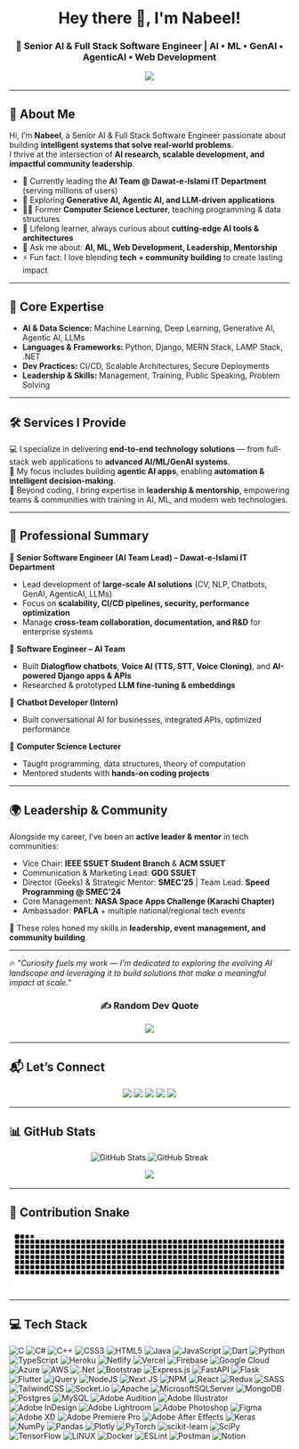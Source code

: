 <!-- Banner / Intro -->
<h1 align="center">Hey there 👋, I'm Nabeel!</h1>
<h3 align="center">🚀 Senior AI & Full Stack Software Engineer | AI • ML • GenAI • AgenticAI • Web Development</h3>

<p align="center">
  <img src="[https://media.giphy.com/media/26AHONQ79FdWZhAI0/giphy.gif](https://media.licdn.com/dms/image/v2/D4E16AQGvfOuKEfX8YA/profile-displaybackgroundimage-shrink_350_1400/profile-displaybackgroundimage-shrink_350_1400/0/1734679369533?e=1758758400&v=beta&t=zXpXnVg3TaOpRDZvNPcEEl7_jNrOzdIUT8X3PUWQ7Xg)" width="300px">
</p>

---

## 💫 About Me  

Hi, I’m **Nabeel**, a Senior AI & Full Stack Software Engineer passionate about building **intelligent systems that solve real-world problems**.  
I thrive at the intersection of **AI research, scalable development, and impactful community leadership**.  

- 🔭 Currently leading the **AI Team @ Dawat-e-Islami IT Department** (serving millions of users)  
- 🧠 Exploring **Generative AI, Agentic AI, and LLM-driven applications**  
- 👨‍🏫 Former **Computer Science Lecturer**, teaching programming & data structures  
- 🌱 Lifelong learner, always curious about **cutting-edge AI tools & architectures**  
- 💬 Ask me about: **AI, ML, Web Development, Leadership, Mentorship**  
- ⚡ Fun fact: I love blending **tech + community building** to create lasting impact  

---

## 🔹 Core Expertise  

- **AI & Data Science:** Machine Learning, Deep Learning, Generative AI, Agentic AI, LLMs  
- **Languages & Frameworks:** Python, Django, MERN Stack, LAMP Stack, .NET  
- **Dev Practices:** CI/CD, Scalable Architectures, Secure Deployments  
- **Leadership & Skills:** Management, Training, Public Speaking, Problem Solving  

---

## 🛠️ Services I Provide  

💻 I specialize in delivering **end-to-end technology solutions** — from full-stack web applications to **advanced AI/ML/GenAI systems**.  
🤖 My focus includes building **agentic AI apps**, enabling **automation & intelligent decision-making**.  
👥 Beyond coding, I bring expertise in **leadership & mentorship**, empowering teams & communities with training in AI, ML, and modern web technologies.  

---

## 💼 Professional Summary  

🔹 **Senior Software Engineer (AI Team Lead) – Dawat-e-Islami IT Department**  
- Lead development of **large-scale AI solutions** (CV, NLP, Chatbots, GenAI, AgenticAI, LLMs)  
- Focus on **scalability, CI/CD pipelines, security, performance optimization**  
- Manage **cross-team collaboration, documentation, and R&D** for enterprise systems  

🔹 **Software Engineer – AI Team**  
- Built **Dialogflow chatbots**, **Voice AI (TTS, STT, Voice Cloning)**, and **AI-powered Django apps & APIs**  
- Researched & prototyped **LLM fine-tuning & embeddings**  

🔹 **Chatbot Developer (Intern)**  
- Built conversational AI for businesses, integrated APIs, optimized performance  

🔹 **Computer Science Lecturer**  
- Taught programming, data structures, theory of computation  
- Mentored students with **hands-on coding projects**  

---

## 🌍 Leadership & Community  

Alongside my career, I’ve been an **active leader & mentor** in tech communities:  

- Vice Chair: **IEEE SSUET Student Branch** & **ACM SSUET**  
- Communication & Marketing Lead: **GDG SSUET**  
- Director (Geeks) & Strategic Mentor: **SMEC’25** | Team Lead: **Speed Programming @ SMEC’24**  
- Core Management: **NASA Space Apps Challenge (Karachi Chapter)**  
- Ambassador: **PAFLA** + multiple national/regional tech events  

🎯 These roles honed my skills in **leadership, event management, and community building**.  

---

🔥 *"Curiosity fuels my work — I’m dedicated to exploring the evolving AI landscape and leveraging it to build solutions that make a meaningful impact at scale."*  

<div align='center'>
	<h3> ✍️ Random Dev Quote </h3>
	<img src='https://quotes-github-readme.vercel.app/api?type=horizontal&theme=algolia' />
</div>

---

## 📬 Let’s Connect  

<p align="center">
  <a href="mailto:your-email@gmail.com"><img src="https://img.shields.io/badge/Email-D14836?style=for-the-badge&logo=gmail&logoColor=white"></a>
  <a href="https://wa.me/yourwhatsapplink"><img src="https://img.shields.io/badge/WhatsApp-25D366?style=for-the-badge&logo=whatsapp&logoColor=white"></a>
  <a href="https://linkedin.com/in/yourlinkedin"><img src="https://img.shields.io/badge/LinkedIn-0077B5?style=for-the-badge&logo=linkedin&logoColor=white"></a>
  <a href="https://github.com/NabeelSohail-30"><img src="https://img.shields.io/badge/GitHub-100000?style=for-the-badge&logo=github&logoColor=white"></a>
  <a href="https://linktr.ee/yourlinktree"><img src="https://img.shields.io/badge/Linktree-39E09B?style=for-the-badge&logo=linktree&logoColor=white"></a>
</p>

---

## 📊 GitHub Stats  

<p align="center">
  <img src="https://github-readme-stats.vercel.app/api?username=NabeelSohail-30&show_icons=true&theme=radical" alt="GitHub Stats" height="160" />
  <img src="https://github-readme-streak-stats.herokuapp.com/?user=NabeelSohail-30&theme=radical" alt="GitHub Streak" height="160" />
</p>

<p align="center">
  <img src="https://github-readme-stats.vercel.app/api/top-langs/?username=NabeelSohail-30&layout=compact&theme=radical" height="160"/>
</p>

---

## 🐍 Contribution Snake  

<p align="center">
  <img src="https://github.com/Platane/snk/raw/output/github-contribution-grid-snake.svg" alt="snake animation" />
</p>

---

## 💻 Tech Stack
![C](https://img.shields.io/badge/c-%2300599C.svg?style=for-the-badge&logo=c&logoColor=white) ![C#](https://img.shields.io/badge/c%23-%23239120.svg?style=for-the-badge&logo=c-sharp&logoColor=white) ![C++](https://img.shields.io/badge/c++-%2300599C.svg?style=for-the-badge&logo=c%2B%2B&logoColor=white) ![CSS3](https://img.shields.io/badge/css3-%231572B6.svg?style=for-the-badge&logo=css3&logoColor=white) ![HTML5](https://img.shields.io/badge/html5-%23E34F26.svg?style=for-the-badge&logo=html5&logoColor=white) ![Java](https://img.shields.io/badge/java-%23ED8B00.svg?style=for-the-badge&logo=java&logoColor=white) ![JavaScript](https://img.shields.io/badge/javascript-%23323330.svg?style=for-the-badge&logo=javascript&logoColor=%23F7DF1E) ![Dart](https://img.shields.io/badge/dart-%230175C2.svg?style=for-the-badge&logo=dart&logoColor=white) ![Python](https://img.shields.io/badge/python-3670A0?style=for-the-badge&logo=python&logoColor=ffdd54) ![TypeScript](https://img.shields.io/badge/typescript-%23007ACC.svg?style=for-the-badge&logo=typescript&logoColor=white) ![Heroku](https://img.shields.io/badge/heroku-%23430098.svg?style=for-the-badge&logo=heroku&logoColor=white) ![Netlify](https://img.shields.io/badge/netlify-%23000000.svg?style=for-the-badge&logo=netlify&logoColor=#00C7B7) ![Vercel](https://img.shields.io/badge/vercel-%23000000.svg?style=for-the-badge&logo=vercel&logoColor=white) ![Firebase](https://img.shields.io/badge/firebase-%23039BE5.svg?style=for-the-badge&logo=firebase) ![Google Cloud](https://img.shields.io/badge/Google%20Cloud-%234285F4.svg?style=for-the-badge&logo=google-cloud&logoColor=white) ![Azure](https://img.shields.io/badge/azure-%230072C6.svg?style=for-the-badge&logo=azure-devops&logoColor=white) ![AWS](https://img.shields.io/badge/AWS-%23FF9900.svg?style=for-the-badge&logo=amazon-aws&logoColor=white) ![.Net](https://img.shields.io/badge/.NET-5C2D91?style=for-the-badge&logo=.net&logoColor=white) ![Bootstrap](https://img.shields.io/badge/bootstrap-%23563D7C.svg?style=for-the-badge&logo=bootstrap&logoColor=white) ![Express.js](https://img.shields.io/badge/express.js-%23404d59.svg?style=for-the-badge&logo=express&logoColor=%2361DAFB) ![FastAPI](https://img.shields.io/badge/FastAPI-005571?style=for-the-badge&logo=fastapi) ![Flask](https://img.shields.io/badge/flask-%23000.svg?style=for-the-badge&logo=flask&logoColor=white) ![Flutter](https://img.shields.io/badge/Flutter-%2302569B.svg?style=for-the-badge&logo=Flutter&logoColor=white) ![jQuery](https://img.shields.io/badge/jquery-%230769AD.svg?style=for-the-badge&logo=jquery&logoColor=white) ![NodeJS](https://img.shields.io/badge/node.js-6DA55F?style=for-the-badge&logo=node.js&logoColor=white) ![Next JS](https://img.shields.io/badge/Next-black?style=for-the-badge&logo=next.js&logoColor=white) ![NPM](https://img.shields.io/badge/NPM-%23000000.svg?style=for-the-badge&logo=npm&logoColor=white) ![React](https://img.shields.io/badge/react-%2320232a.svg?style=for-the-badge&logo=react&logoColor=%2361DAFB) ![Redux](https://img.shields.io/badge/redux-%23593d88.svg?style=for-the-badge&logo=redux&logoColor=white) ![SASS](https://img.shields.io/badge/SASS-hotpink.svg?style=for-the-badge&logo=SASS&logoColor=white) ![TailwindCSS](https://img.shields.io/badge/tailwindcss-%2338B2AC.svg?style=for-the-badge&logo=tailwind-css&logoColor=white) ![Socket.io](https://img.shields.io/badge/Socket.io-black?style=for-the-badge&logo=socket.io&badgeColor=010101) ![Apache](https://img.shields.io/badge/apache-%23D42029.svg?style=for-the-badge&logo=apache&logoColor=white) ![MicrosoftSQLServer](https://img.shields.io/badge/Microsoft%20SQL%20Sever-CC2927?style=for-the-badge&logo=microsoft%20sql%20server&logoColor=white) ![MongoDB](https://img.shields.io/badge/MongoDB-%234ea94b.svg?style=for-the-badge&logo=mongodb&logoColor=white) ![Postgres](https://img.shields.io/badge/postgres-%23316192.svg?style=for-the-badge&logo=postgresql&logoColor=white) ![MySQL](https://img.shields.io/badge/mysql-%2300f.svg?style=for-the-badge&logo=mysql&logoColor=white) ![Adobe Audition](https://img.shields.io/badge/Adobe%20Audition-9999FF.svg?style=for-the-badge&logo=Adobe%20Audition&logoColor=white) ![Adobe Illustrator](https://img.shields.io/badge/adobeillustrator-%23FF9A00.svg?style=for-the-badge&logo=adobeillustrator&logoColor=white) ![Adobe InDesign](https://img.shields.io/badge/Adobe%20InDesign-49021F?style=for-the-badge&logo=adobeindesign&logoColor=white) ![Adobe Lightroom](https://img.shields.io/badge/Adobe%20Lightroom-31A8FF.svg?style=for-the-badge&logo=Adobe%20Lightroom&logoColor=white) ![Adobe Photoshop](https://img.shields.io/badge/adobephotoshop-%2331A8FF.svg?style=for-the-badge&logo=adobephotoshop&logoColor=white) 	![Figma](https://img.shields.io/badge/figma-%23F24E1E.svg?style=for-the-badge&logo=figma&logoColor=white) ![Adobe XD](https://img.shields.io/badge/Adobe%20XD-470137?style=for-the-badge&logo=Adobe%20XD&logoColor=#FF61F6) ![Adobe Premiere Pro](https://img.shields.io/badge/Adobe%20Premiere%20Pro-9999FF.svg?style=for-the-badge&logo=Adobe%20Premiere%20Pro&logoColor=white) ![Adobe After Effects](https://img.shields.io/badge/Adobe%20After%20Effects-9999FF.svg?style=for-the-badge&logo=Adobe%20After%20Effects&logoColor=white) ![Keras](https://img.shields.io/badge/Keras-%23D00000.svg?style=for-the-badge&logo=Keras&logoColor=white) ![NumPy](https://img.shields.io/badge/numpy-%23013243.svg?style=for-the-badge&logo=numpy&logoColor=white) ![Pandas](https://img.shields.io/badge/pandas-%23150458.svg?style=for-the-badge&logo=pandas&logoColor=white) ![Plotly](https://img.shields.io/badge/Plotly-%233F4F75.svg?style=for-the-badge&logo=plotly&logoColor=white) ![PyTorch](https://img.shields.io/badge/PyTorch-%23EE4C2C.svg?style=for-the-badge&logo=PyTorch&logoColor=white) ![scikit-learn](https://img.shields.io/badge/scikit--learn-%23F7931E.svg?style=for-the-badge&logo=scikit-learn&logoColor=white) ![SciPy](https://img.shields.io/badge/SciPy-%230C55A5.svg?style=for-the-badge&logo=scipy&logoColor=%white) ![TensorFlow](https://img.shields.io/badge/TensorFlow-%23FF6F00.svg?style=for-the-badge&logo=TensorFlow&logoColor=white) ![LINUX](https://img.shields.io/badge/Linux-FCC624?style=for-the-badge&logo=linux&logoColor=black) ![Docker](https://img.shields.io/badge/docker-%230db7ed.svg?style=for-the-badge&logo=docker&logoColor=white) ![ESLint](https://img.shields.io/badge/ESLint-4B3263?style=for-the-badge&logo=eslint&logoColor=white) ![Postman](https://img.shields.io/badge/Postman-FF6C37?style=for-the-badge&logo=postman&logoColor=white) ![Notion](https://img.shields.io/badge/Notion-%23000000.svg?style=for-the-badge&logo=notion&logoColor=white)


